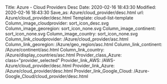 Title: Azure - Cloud Providers Desc
Date: 2020-02-16 18:43:30
Modified: 2020-02-16 18:43:30
Save_as: Azure/cloud_provider/desc.html
url: Azure/cloud_provider/desc.html
Template: cloud-list-template
Column_image_cloudprovider: sort_icon_desc.svg
Column_image_georegion: sort_icon_none.svg
Column_image_continent: sort_icon_none.svg
Column_image_country: sort_icon_none.svg
Column_link_cloudprovider: /Azure/cloud_provider/asc.html
Column_link_georegion: /Azure/geo_region/asc.html
Column_link_continent: /Azure/continent/asc.html
Column_link_country: /Azure/display_countries/asc.html
Provider_class_Azure: class="provider_selected"
Provider_link_AWS: /AWS-Azure/cloud_provider/desc.html
Provider_link_Azure: /Azure/cloud_provider/desc.html
Provider_link_Google_Cloud: /Azure-Google_Cloud/cloud_provider/desc.html